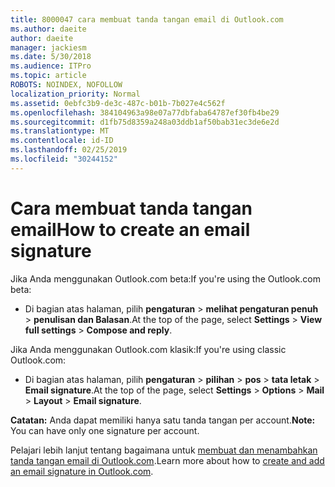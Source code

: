 ```yaml
---
title: 8000047 cara membuat tanda tangan email di Outlook.com
ms.author: daeite
author: daeite
manager: jackiesm
ms.date: 5/30/2018
ms.audience: ITPro
ms.topic: article
ROBOTS: NOINDEX, NOFOLLOW
localization_priority: Normal
ms.assetid: 0ebfc3b9-de3c-487c-b01b-7b027e4c562f
ms.openlocfilehash: 384104963a98e07a77dbfaba64787ef30fb4be29
ms.sourcegitcommit: d1fb75d8359a248a03ddb1af50bab31ec3de6e2d
ms.translationtype: MT
ms.contentlocale: id-ID
ms.lasthandoff: 02/25/2019
ms.locfileid: "30244152"
---
```

# <a name="how-to-create-an-email-signature"></a><span data-ttu-id="dd440-102">Cara membuat tanda tangan email</span><span class="sxs-lookup"><span data-stu-id="dd440-102">How to create an email signature</span></span>

<span data-ttu-id="dd440-103">Jika Anda menggunakan Outlook.com beta:</span><span class="sxs-lookup"><span data-stu-id="dd440-103">If you're using the Outlook.com beta:</span></span>
  
- <span data-ttu-id="dd440-104">Di bagian atas halaman, pilih **pengaturan** \> **melihat pengaturan penuh** \> **penulisan dan Balasan**.</span><span class="sxs-lookup"><span data-stu-id="dd440-104">At the top of the page, select **Settings** \> **View full settings** \> **Compose and reply**.</span></span> 
    
<span data-ttu-id="dd440-105">Jika Anda menggunakan Outlook.com klasik:</span><span class="sxs-lookup"><span data-stu-id="dd440-105">If you're using classic Outlook.com:</span></span>
  
- <span data-ttu-id="dd440-106">Di bagian atas halaman, pilih **pengaturan** \> **pilihan** \> **pos** \> **tata letak** \> **Email signature**.</span><span class="sxs-lookup"><span data-stu-id="dd440-106">At the top of the page, select **Settings** \> **Options** \> **Mail** \> **Layout** \> **Email signature**.</span></span> 
    
 <span data-ttu-id="dd440-107">**Catatan:** Anda dapat memiliki hanya satu tanda tangan per account.</span><span class="sxs-lookup"><span data-stu-id="dd440-107">**Note:** You can have only one signature per account.</span></span> 
  
<span data-ttu-id="dd440-108">Pelajari lebih lanjut tentang bagaimana untuk [membuat dan menambahkan tanda tangan email di Outlook.com](https://go.microsoft.com/fwlink/p/?linkid=2001404&amp;clcid=0x409).</span><span class="sxs-lookup"><span data-stu-id="dd440-108">Learn more about how to [create and add an email signature in Outlook.com](https://go.microsoft.com/fwlink/p/?linkid=2001404&amp;clcid=0x409).</span></span>
  

